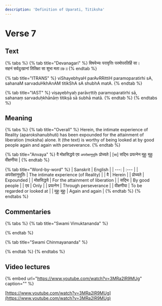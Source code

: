 ```yaml
---
description: 'Definition of Uparati, Titiksha'
---
```


# Verse 7

## Text

{% tabs %}
{% tab title="Devanagari" %}
विषयेभ्यः परावृत्तिः परमोपरतिर्हि सा।  
सहनं सर्वदुःखानां तितिक्षा सा शुभा मता॥७॥
{% endtab %}

{% tab title="ITRANS" %}
viShayebhyaH parAvRRittiH paramoparatirhi sA,  
sahanaM sarvaduHkhAnAM titikShA sA shubhA matA.
{% endtab %}

{% tab title="IAST" %}
viṣayebhyaḥ parāvṛttiḥ paramoparatirhi sā,  
sahanaṃ sarvaduḥkhānāṃ titikṣā sā śubhā matā.
{% endtab %}
{% endtabs %}

## Meaning

{% tabs %}
{% tab title="Overall" %}
Herein, the intimate experience of Reality \(aparokshanubhuti\) has been expounded for the attainment of liberation \(moksha\) alone. It \(the text\) is worthy of being looked at by good people again and again with perseverance.
{% endtab %}

{% tab title="Anvaya" %}
वै मोक्षसिद्धये एव `अपरोक्षानुभूतिः` प्रोच्यते \| \[`सा`\] सद्भिः प्रयत्नेन मुहुः मुहुः वीक्षणीया \|
{% endtab %}

{% tab title="Word-by-word" %}
| Sanskrit | English |
| ---: | :--- |
| अपरोक्षानुभूतिः | The intimate experience \(of Reality\) |
| वै | Herein |
| प्रोच्यते | Expounded |
| मोक्षसिद्धये | For the attainment of liberation |
| सद्भिः | By good people |
| एव | Only |
| प्रयत्नेन | Through perseverance |
| वीक्षणीया | To be regarded or looked at |
| मुहुः मुहुः | Again and again |
{% endtab %}
{% endtabs %}

## Commentaries

{% tabs %}
{% tab title="Swami Vimuktananda" %}

{% endtab %}

{% tab title="Swami Chinmayananda" %}

{% endtab %}
{% endtabs %}

## Video lectures

{% embed url="https://www.youtube.com/watch?v=3MRa2lR9MUg" caption="" %}

[https://www.youtube.com/watch?v=3MRa2lR9MUg](https://www.youtube.com/watch?v=3MRa2lR9MUg)

